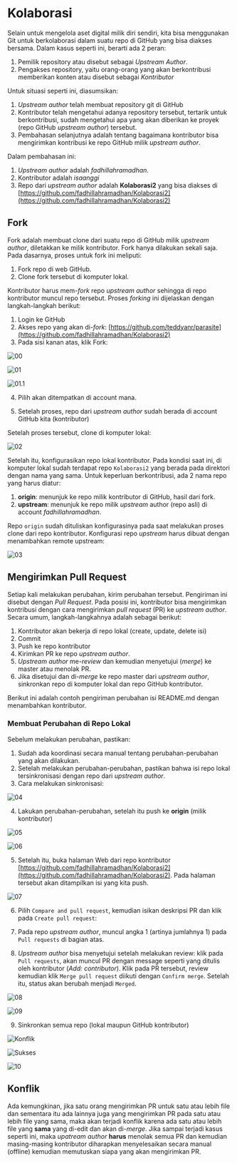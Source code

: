 # Kolaborasi

Selain untuk mengelola aset digital milik diri sendiri, kita bisa menggunakan Git untuk berkolaborasi dalam suatu repo di GitHub yang bisa diakses bersama. 
Dalam kasus seperti ini, berarti ada 2 peran:

1. Pemilik repository atau disebut sebagai *Upstream Author*.
2. Pengakses repository, yaitu orang-orang yang akan berkontribusi memberikan konten atau disebut sebagai *Kontributor*

Untuk situasi seperti ini, diasumsikan:

1. *Upstream author* telah membuat repository git di GitHub
2. Kontributor telah mengetahui adanya repository tersebut, tertarik untuk berkontribusi, sudah mengetahui apa yang akan diberikan ke proyek (repo GitHub *upstream author*) tersebut.
3. Pembahasan selanjutnya adalah tentang bagaimana kontributor bisa mengirimkan kontribusi ke repo GitHub milik *upstream author*.

Dalam pembahasan ini:

1. *Upstream author* adalah *fadhillahramadhan*.
2. Kontributor adalah *isaanggi*
3. Repo dari *upstream author* adalah **Kolaborasi2** yang bisa diakses di [https://github.com/fadhillahramadhan/Kolaborasi2](https://github.com/fadhillahramadhan/Kolaborasi2)

## Fork

Fork adalah membuat clone dari suatu repo di GitHub milik *upstream author*, diletakkan ke milik kontributor. Fork hanya dilakukan sekali saja. Pada dasarnya, proses untuk fork ini meliputi:

1. Fork repo di web GitHub.
2. Clone fork tersebut di komputer lokal.

Kontributor harus mem-*fork* repo *upstream author* sehingga di repo kontributor muncul repo tersebut. Proses *forking* ini dijelaskan dengan langkah-langkah berikut:

1. Login ke GitHub
2. Akses repo yang akan di-*fork*: [https://github.com/teddyanr/parasite](https://github.com/fadhillahramadhan/Kolaborasi2)
3. Pada sisi kanan atas, klik Fork:

![00](gambar/git-collab-fork.jpg)

![01](gambar/git-collab-fork1.jpg)

![01.1](gambar/git-collab-fork1.1.jpg)

4. Pilih akan ditempatkan di account mana.

5. Setelah proses, repo dari *upstream author* sudah berada di account GitHub kita (kontributor)

Setelah proses tersebut, clone di komputer lokal:

![02](gambar/git-collab-fork2.jpg)

Setelah itu, konfigurasikan repo lokal kontributor. Pada kondisi saat ini, di komputer lokal sudah terdapat repo `Kolaborasi2` yang berada pada direktori dengan nama yang sama. Untuk keperluan berkontribusi, ada 2 nama repo yang harus diatur:
  1. **origin**: menunjuk ke repo milik kontributor di GitHub, hasil dari fork.
  2. **upstream**: menunjuk ke repo milik *upstream* author (repo asli) di account *fadhillahramadhan*.

Repo `origin` sudah dituliskan konfigurasinya pada saat melakukan proses clone dari repo kontributor. Konfigurasi repo *upstream* harus dibuat dengan menambahkan remote upstream:

![03](gambar/git-collab-fork3.jpg)

## Mengirimkan Pull Request 

Setiap kali melakukan perubahan, kirim perubahan tersebut. Pengiriman ini disebut dengan *Pull Request*. Pada posisi ini, kontributor bisa mengirimkan kontribusi dengan cara mengirimkan *pull request* (PR) ke *upstream author*. Secara umum, langkah-langkahnya adalah sebagai berikut:

1. Kontributor akan bekerja di repo lokal (create, update, delete isi)
2. Commit
3. Push ke repo kontributor
4. Kirimkan PR ke repo *upstream author*.
5. *Upstream author* me-*review* dan kemudian menyetujui (*merge*) ke master atau menolak PR.
6. Jika disetujui dan di-*merge* ke repo master dari *upstream author*, sinkronkan repo di komputer lokal dan repo GitHub kontributor.

Berikut ini adalah contoh pengiriman perubahan isi README.md dengan menambahkan kontributor.

### Membuat Perubahan di Repo Lokal

Sebelum melakukan perubahan, pastikan:

1. Sudah ada koordinasi secara manual tentang perubahan-perubahan yang akan dilakukan.
2. Setelah melakukan perubahan-perubahan, pastikan bahwa isi repo lokal tersinkronisasi dengan repo dari *upstream author*.
3. Cara melakukan sinkronisasi:

![04](gambar/git-collab-fork4.jpg)

4. Lakukan perubahan-perubahan, setelah itu push ke **origin** (milik kontributor)

![05](gambar/git-collab-fork5.jpg)

![06](gambar/git-collab-fork6.jpg)

5. Setelah itu, buka halaman Web dari repo kontributor [https://github.com/fadhillahramadhan/Kolaborasi2](https://github.com/fadhillahramadhan/Kolaborasi2). Pada halaman tersebut akan ditampilkan isi yang kita push. 

![07](gambar/git-collab-fork7.jpg)

6. Pilih ```Compare and pull request```, kemudian isikan deskripsi PR dan klik pada ```Create pull request```:

7. Pada repo *upstream author*, muncul angka 1 (artinya jumlahnya 1) pada ```Pull requests``` di bagian atas.
8. *Upstream author* bisa menyetujui setelah melakukan review: klik pada ```Pull requests```, akan muncul PR dengan message seperti yang ditulis oleh kontributor (*Add: contributor*). Klik pada PR tersebut, review kemudian klik ```Merge pull request``` diikuti dengan ```Confirm merge```. Setelah itu, status akan berubah menjadi ```Merged```.

![08](gambar/git-collab-fork8.jpg)

![09](gambar/git-collab-fork9.jpg)

9. Sinkronkan semua repo (lokal maupun GitHub kontributor)

![Konflik](gambar/git-collab-fork6.1.jpg)

![Sukses](gambar/git-collab-fork6.2.jpg)

![10](gambar/git-collab-fork10.jpg)

## Konflik

Ada kemungkinan, jika satu orang mengirimkan PR untuk satu atau lebih file dan sementara itu ada lainnya juga yang mengirimkan PR pada satu atau lebih file yang sama, maka akan terjadi konflik karena ada satu atau lebih file yang **sama** yang di-edit dan akan di-*merge*. Jika sampai terjadi kasus seperti ini, maka *upatream author* **harus** menolak semua PR dan kemudian masing-masing kontributor diharapkan menyelesaikan secara manual (offline) kemudian memutuskan siapa yang akan mengirimkan PR.
